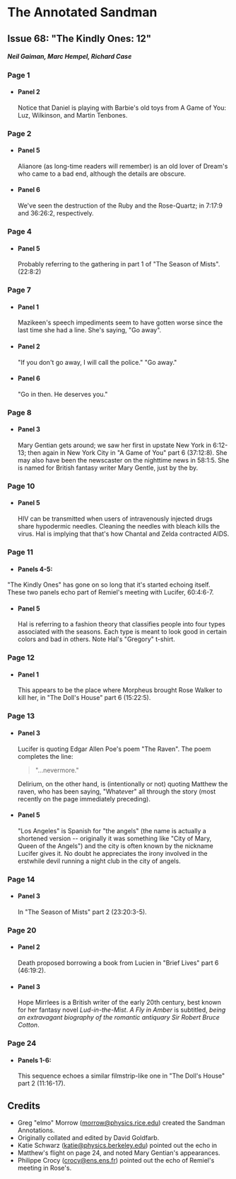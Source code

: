 # The Annotated Sandman

## Issue 68: "The Kindly Ones: 12"

##### Neil Gaiman, Marc Hempel, Richard Case

### Page 1

- #### Panel 2

  Notice that Daniel is playing with Barbie's old toys from A Game of You: Luz, Wilkinson, and Martin Tenbones.

### Page 2

- #### Panel 5

  Alianore (as long-time readers will remember) is an old lover of Dream's who came to a bad end, although the details are obscure.

- #### Panel 6

  We've seen the destruction of the Ruby and the Rose-Quartz; in 7:17:9 and 36:26:2, respectively.

### Page 4

- #### Panel 5

  Probably referring to the gathering in part 1 of "The Season of Mists". (22:8:2)

### Page 7

- #### Panel 1

  Mazikeen's speech impediments seem to have gotten worse since the last time she had a line. She's saying, "Go away".

- #### Panel 2

  "If you don't go away, I will call the police." "Go away."

- #### Panel 6

  "Go in then. He deserves you."

### Page 8

- #### Panel 3

  Mary Gentian gets around; we saw her first in upstate New York in 6:12-13; then again in New York City in "A Game of You" part 6 (37:12:8). She may also have been the newscaster on the nighttime news in 58:1:5. She is named for British fantasy writer Mary Gentle, just by the by.

### Page 10

- #### Panel 5

  HIV can be transmitted when users of intravenously injected drugs share hypodermic needles. Cleaning the needles with bleach kills the virus. Hal is implying that that's how Chantal and Zelda contracted AIDS.

### Page 11

- #### Panels 4-5:

"The Kindly Ones" has gone on so long that it's started echoing itself. These two panels echo part of Remiel's meeting with Lucifer, 60:4:6-7.

- #### Panel 5

  Hal is referring to a fashion theory that classifies people into four types associated with the seasons. Each type is meant to look good in certain colors and bad in others. Note Hal's "Gregory" t-shirt.

### Page 12

- #### Panel 1

  This appears to be the place where Morpheus brought Rose Walker to kill her, in "The Doll's House" part 6 (15:22:5).

### Page 13

- #### Panel 3

  Lucifer is quoting Edgar Allen Poe's poem "The Raven". The poem completes the line:

  > "...nevermore."

  Delirium, on the other hand, is (intentionally or not) quoting Matthew the raven, who has been saying, "What*ev*er" all through the story (most recently on the page immediately preceding).

- #### Panel 5

  "Los Angeles" is Spanish for "the angels" (the name is actually a shortened version -- originally it was something like "City of Mary, Queen of the Angels") and the city is often known by the nickname Lucifer gives it. No doubt he appreciates the irony involved in the erstwhile devil running a night club in the city of angels.

### Page 14

- #### Panel 3

  In "The Season of Mists" part 2 (23:20:3-5).

### Page 20

- #### Panel 2

  Death proposed borrowing a book from Lucien in "Brief Lives" part 6 (46:19:2).

- #### Panel 3

  Hope Mirrlees is a British writer of the early 20th century, best known for her fantasy novel _Lud-in-the-Mist_. _A Fly in Amber_ is subtitled, _being an extravagant biography of the romantic antiquary Sir Robert Bruce Cotton_.

### Page 24

- #### Panels 1-6:

  This sequence echoes a similar filmstrip-like one in "The Doll's House" part 2 (11:16-17).

## Credits

- Greg "elmo" Morrow (morrow@physics.rice.edu) created the Sandman Annotations.
- Originally collated and edited by David Goldfarb.
- Katie Schwarz (katie@physics.berkeley.edu) pointed out the echo in
- Matthew's flight on page 24, and noted Mary Gentian's appearances.
- Philippe Crocy (crocy@ens.ens.fr) pointed out the echo of Remiel's meeting in Rose's.
